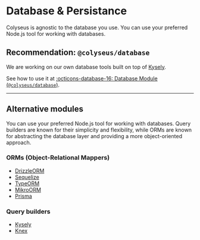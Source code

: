# Database & Persistance

Colyseus is agnostic to the database you use. You can use your preferred Node.js tool for working with databases.

## Recommendation: `@colyseus/database`

We are working on our own database tools built on top of [Kysely](https://kysely.dev/).

See how to use it at [:octicons-database-16: Database Module (`@colyseus/database`)](/database/module).

---

## Alternative modules

You can use your preferred Node.js tool for working with databases. Query builders are known for their simplicity and flexibility, while ORMs are known for abstracting the database layer and providing a more object-oriented approach.

### ORMs (Object-Relational Mappers)

- [DrizzleORM](https://orm.drizzle.team/)
- [Sequelize](https://sequelize.org/)
- [TypeORM](https://typeorm.io/)
- [MikroORM](https://mikro-orm.io/)
- [Prisma](http://www.prisma.io/)

### Query builders

- [Kysely](https://kysely.dev/)
- [Knex](https://knexjs.org/)